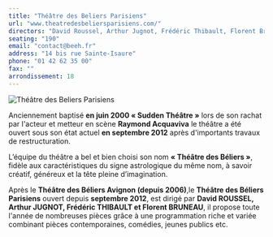 ```yaml
---
title: "Théâtre des Beliers Parisiens"
url: "www.theatredesbeliersparisiens.com/"
directors: "David Roussel, Arthur Jugnot, Frédéric Thibault, Florent Bruneau"
seating: "190"
email: "contact@beeh.fr"
address: "14 bis rue Sainte-Isaure"
phone: "01 42 62 35 00"
fax: ""
arrondissement: 18
---
```


![Théâtre des Beliers Parisiens](../images/18eme/theatre-des-beliers-parisiens/theatre-des-beliers-parisiens-1.jpg)

Anciennement baptisé **en juin 2000 « Sudden Théâtre »** lors de son rachat par l'acteur et metteur en scène **Raymond Acquaviva** le théâtre a été ouvert sous son état actuel **en septembre 2012** après d'importants travaux de restructuration.

L’équipe du théâtre a bel et bien choisi son nom **« Théâtre des Béliers »**, fidèle aux caractéristiques du signe astrologique du même nom, à savoir créatif, généreux et la tête pleine d’imagination. 

Après le **Théâtre des Béliers Avignon (depuis 2006)**,le **Théâtre des Béliers Parisiens** ouvert depuis **septembre 2012**, est dirigé par **David ROUSSEL, Arthur JUGNOT, Frédéric THIBAULT et Florent BRUNEAU**, il propose toute l'année de nombreuses pièces grâce à une programmation riche et variée combinant pièces contemporaines, comédies, jeunes publics etc. 

